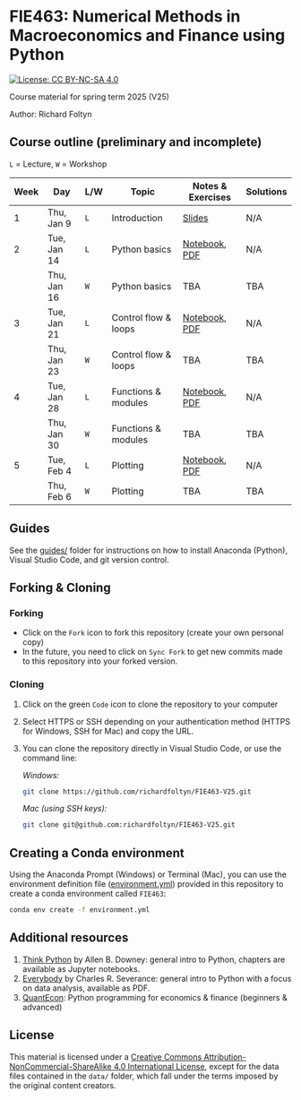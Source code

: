 
# FIE463: Numerical Methods in Macroeconomics and Finance using Python

[![License: CC BY-NC-SA 4.0](https://img.shields.io/badge/License-CC%20BY--NC--SA%204.0-lightgrey.svg)](https://creativecommons.org/licenses/by-nc-sa/4.0/)

Course material for spring term 2025 (V25)

Author: Richard Foltyn


## Course outline (preliminary and incomplete)

`L` = Lecture, `W` = Workshop


| Week | Day | L/W | Topic | Notes & Exercises | Solutions |
|------|-----|-----|-------|----------------------|------------------------------------------|
|  1   | Thu, Jan 9 | `L` | Introduction | [Slides](lectures/lecture01/lecture01.pdf) | N/A  |
|  2   | Tue, Jan 14 | `L` | Python basics | [Notebook](lectures/lecture02/lecture02.ipynb), [PDF](lectures/lecture02/lecture02.pdf) | N/A  |
|      | Thu, Jan 16 | `W` | Python basics | TBA | TBA |
|  3   | Tue, Jan 21 | `L` | Control flow & loops | [Notebook](lectures/lecture03/lecture03.ipynb), [PDF](lectures/lecture03/lecture03.pdf) | N/A  |
|      | Thu, Jan 23 | `W` | Control flow & loops | TBA | TBA |
|  4   | Tue, Jan 28 | `L` | Functions & modules | [Notebook](lectures/lecture04/lecture04.ipynb), [PDF](lectures/lecture04/lecture04.pdf) | N/A  |
|      | Thu, Jan 30 | `W` | Functions & modules | TBA | TBA |
|  5   | Tue, Feb 4 | `L` | Plotting | [Notebook](lectures/lecture05/lecture05.ipynb), [PDF](lectures/lecture05/lecture05.pdf) | N/A  |
|      | Thu, Feb 6 | `W` | Plotting | TBA | TBA |

## Guides

See the [guides/](guides/README.md) folder for instructions on how to 
install Anaconda (Python), Visual Studio Code, and git version control.


## Forking & Cloning

### Forking

- Click on the `Fork` icon to fork this repository (create your own personal copy)
- In the future, you need to click on `Sync Fork` to get new commits made to this repository into your forked version.

### Cloning

1. Click on the green `Code` icon to clone the repository to your computer
2. Select HTTPS or SSH depending on your authentication method (HTTPS for Windows, SSH for Mac) and copy the URL.
3. You can clone the repository directly in Visual Studio Code, or use the command line:

    _Windows:_
    ```bash
    git clone https://github.com/richardfoltyn/FIE463-V25.git
    ```
    _Mac (using SSH keys):_
    ```bash
    git clone git@github.com:richardfoltyn/FIE463-V25.git
    ```


## Creating a Conda environment

Using the Anaconda Prompt (Windows) or Terminal (Mac), you can use 
the environment definition file ([environment.yml](environment.yml)) provided in this repository to create 
a conda environment called `FIE463`:
```bash
conda env create -f environment.yml
```


## Additional resources

1. [Think Python](https://allendowney.github.io/ThinkPython/index.html) by Allen B. Downey:
   general intro to Python, chapters are available as Jupyter notebooks.
2. [Everybody](https://www.py4e.com/book) by Charles R. Severance:
   general intro to Python with a focus on data analysis, available as PDF.
3. [QuantEcon](https://quantecon.org/lectures/): Python programming for economics & finance
    (beginners & advanced)

## License

This material is licensed under a 
[Creative Commons Attribution-NonCommercial-ShareAlike 4.0 International License](http://creativecommons.org/licenses/by-nc-sa/4.0/),
except for the data files contained in the `data/` folder, which
fall under the terms imposed by the original content creators.
